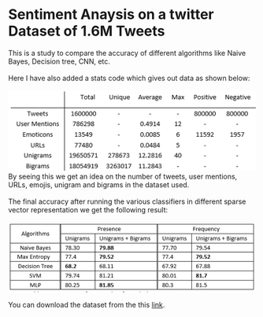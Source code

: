 # Sentiment Anaysis on a twitter Dataset of 1.6M Tweets

This is a study to compare the accuracy of different algorithms like Naive Bayes, Decision tree, CNN, etc.<br><br>
Here I have also added a stats code which gives out data as shown below:<br><br>
<img src= stats.PNG><br>
By seeing this we get an idea on the number of tweets, user mentions, URLs, emojis, unigram and bigrams  in the dataset used.<br><br>
The final accuracy after running the various classifiers in different sparse vector representation we get the following result:<br><br>
<img src="result.PNG"><br>

You can download the dataset from the this [link](https://1drv.ms/u/s!AgeJDlHHfQB6sAmB7j3czmRIAX3r?e=Uqnln0).
